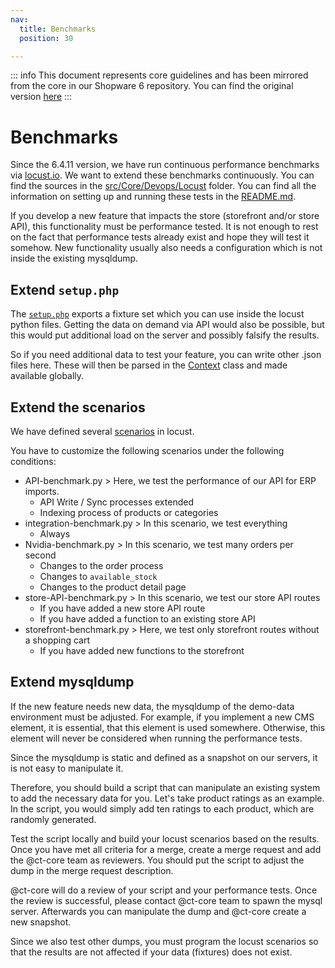```yaml
---
nav:
  title: Benchmarks
  position: 30

---
```


::: info
This document represents core guidelines and has been mirrored from the core in our Shopware 6 repository.
You can find the original version [here](https://github.com/shopware/platform/blob/trunk/code/core/benchmarks.md)
:::

# Benchmarks

Since the 6.4.11 version, we have run continuous performance benchmarks via [locust.io](https://locust.io/). We want to extend these benchmarks continuously. You can find the sources in the [src/Core/Devops/Locust](https://github.com/shopware/platform/tree/trunk/src/Core/DevOps/Locust) folder. You can find all the information on setting up and running these tests in the [README.md](https://github.com/shopware/platform/blob/trunk/src/Core/DevOps/Locust/README.md).

If you develop a new feature that impacts the store (storefront and/or store API), this functionality must be performance tested. It is not enough to rest on the fact that performance tests already exist and hope they will test it somehow. New functionality usually also needs a configuration which is not inside the existing mysqldump.

## Extend `setup.php`
The [`setup.php`](https://github.com/shopware/platform/blob/trunk/src/Core/DevOps/Locust/setup.php) exports a fixture set which you can use inside the locust python files. Getting the data on demand via API would also be possible, but this would put additional load on the server and possibly falsify the results.

So if you need additional data to test your feature, you can write other .json files here. These will then be parsed in the [Context](https://github.com/shopware/platform/blob/trunk/src/Core/DevOps/Locust/common/context.py) class and made available globally.

## Extend the scenarios

We have defined several [scenarios](https://github.com/shopware/platform/tree/trunk/src/Core/DevOps/Locust/scenarios) in locust.

You have to customize the following scenarios under the following conditions:

- API-benchmark.py > Here, we test the performance of our API for ERP imports.
  - API Write / Sync processes extended
  - Indexing process of products or categories
- integration-benchmark.py > In this scenario, we test everything
  - Always
- Nvidia-benchmark.py > In this scenario, we test many orders per second
  - Changes to the order process
  - Changes to `available_stock`
  - Changes to the product detail page
- store-API-benchmark.py > In this scenario, we test our store API routes
  - If you have added a new store API route
  - If you have added a function to an existing store API
- storefront-benchmark.py > Here, we test only storefront routes without a shopping cart
  - If you have added new functions to the storefront

## Extend mysqldump

If the new feature needs new data, the mysqldump of the demo-data environment must be adjusted. For example, if you implement a new CMS element, it is essential, that this element is used somewhere. Otherwise, this element will never be considered when running the performance tests.

Since the mysqldump is static and defined as a snapshot on our servers, it is not easy to manipulate it.

Therefore, you should build a script that can manipulate an existing system to add the necessary data for you.
Let's take product ratings as an example. In the script, you would simply add ten ratings to each product, which are randomly generated.

Test the script locally and build your locust scenarios based on the results. Once you have met all criteria for a merge, create a merge request and add the @ct-core team as reviewers. You should put the script to adjust the dump in the merge request description.

@ct-core will do a review of your script and your performance tests. Once the review is successful, please contact @ct-core team to spawn the mysql server. Afterwards you can manipulate the dump and @ct-core create a new snapshot.

Since we also test other dumps, you must program the locust scenarios so that the results are not affected if your data (fixtures) does not exist. 
